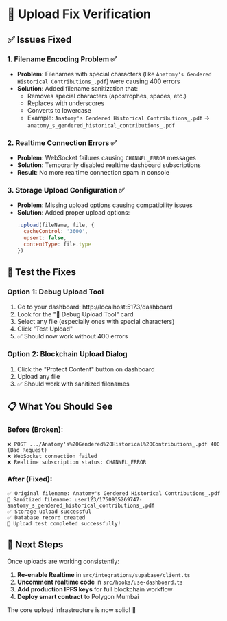 # 🔧 Upload Fix Verification

## ✅ **Issues Fixed**

### 1. **Filename Encoding Problem** ✅
- **Problem**: Filenames with special characters (like `Anatomy's Gendered Historical Contributions_.pdf`) were causing 400 errors
- **Solution**: Added filename sanitization that:
  - Removes special characters (apostrophes, spaces, etc.)
  - Replaces with underscores
  - Converts to lowercase
  - Example: `Anatomy's Gendered Historical Contributions_.pdf` → `anatomy_s_gendered_historical_contributions_.pdf`

### 2. **Realtime Connection Errors** ✅  
- **Problem**: WebSocket failures causing `CHANNEL_ERROR` messages
- **Solution**: Temporarily disabled realtime dashboard subscriptions
- **Result**: No more realtime connection spam in console

### 3. **Storage Upload Configuration** ✅
- **Problem**: Missing upload options causing compatibility issues
- **Solution**: Added proper upload options:
  ```javascript
  .upload(fileName, file, {
    cacheControl: '3600',
    upsert: false,
    contentType: file.type
  })
  ```

## 🧪 **Test the Fixes**

### Option 1: Debug Upload Tool
1. Go to your dashboard: http://localhost:5173/dashboard
2. Look for the "🔧 Debug Upload Tool" card
3. Select any file (especially ones with special characters)
4. Click "Test Upload"
5. ✅ Should now work without 400 errors

### Option 2: Blockchain Upload Dialog  
1. Click the "Protect Content" button on dashboard
2. Upload any file
3. ✅ Should work with sanitized filenames

## 📋 **What You Should See**

### Before (Broken):
```
❌ POST .../Anatomy's%20Gendered%20Historical%20Contributions_.pdf 400 (Bad Request)
❌ WebSocket connection failed
❌ Realtime subscription status: CHANNEL_ERROR
```

### After (Fixed):
```
✅ Original filename: Anatomy's Gendered Historical Contributions_.pdf
🔧 Sanitized filename: user123/1750935269747-anatomy_s_gendered_historical_contributions_.pdf  
✅ Storage upload successful
✅ Database record created
🎉 Upload test completed successfully!
```

## 🚀 **Next Steps**

Once uploads are working consistently:

1. **Re-enable Realtime** in `src/integrations/supabase/client.ts`
2. **Uncomment realtime code** in `src/hooks/use-dashboard.ts` 
3. **Add production IPFS keys** for full blockchain workflow
4. **Deploy smart contract** to Polygon Mumbai

The core upload infrastructure is now solid! 💪 